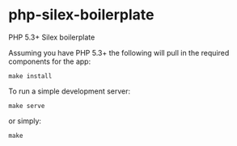 php-silex-boilerplate
=====================

PHP 5.3+ Silex boilerplate

Assuming you have PHP 5.3+ the following will pull in the required components for the app:

    make install

To run a simple development server:

    make serve

or simply:

    make

